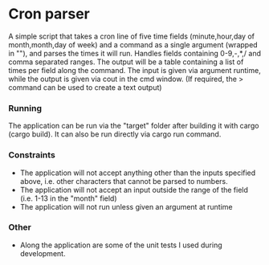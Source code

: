 # Cron parser
A simple script that takes a cron line of five time fields (minute,hour,day of month,month,day of week) and a command as a single argument (wrapped in ""), and parses the times it will run. Handles fields containing 0-9,-,*,/ and comma separated ranges.
The output will be a table containing a list of times per field along the command.
The input is given via argument runtime, while the output is given via cout in the cmd window. (If required, the > command can be used to create a text output)

### Running
The application can be run via the "target" folder after building it with cargo (cargo build). It can also be run directly via cargo run command.

### Constraints
* The application will not accept anything other than the inputs specified above, i.e. other characters that cannot be parsed to numbers.
* The application will not accept an input outside the range of the field (i.e. 1-13 in the "month" field)
* The application will not run unless given an argument at runtime

### Other

* Along the application are some of the unit tests I used during development. 
